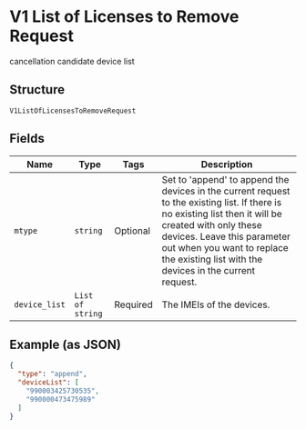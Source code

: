 
# V1 List of Licenses to Remove Request

cancellation candidate device list

## Structure

`V1ListOfLicensesToRemoveRequest`

## Fields

| Name | Type | Tags | Description |
|  --- | --- | --- | --- |
| `mtype` | `string` | Optional | Set to 'append' to append the devices in the current request to the existing list. If there is no existing list then it will be created with only these devices. Leave this parameter out when you want to replace the existing list with the devices in the current request. |
| `device_list` | `List of string` | Required | The IMEIs of the devices. |

## Example (as JSON)

```json
{
  "type": "append",
  "deviceList": [
    "990003425730535",
    "990000473475989"
  ]
}
```

